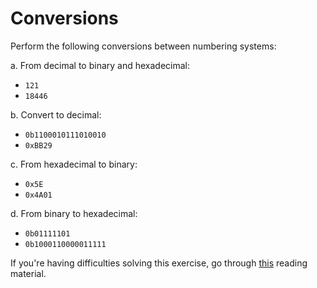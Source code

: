 # Conversions

Perform the following conversions between numbering systems:

a. From decimal to binary and hexadecimal:

- `121`
- `18446`

b. Convert to decimal:

- `0b1100010111010010`
- `0xBB29`

c. From hexadecimal to binary:

- `0x5E`
- `0x4A01`

d. From binary to hexadecimal:

- `0b01111101`
- `0b1000110000011111`

If you're having difficulties solving this exercise, go through [this](../../../reading/binary-hex.md) reading material.

